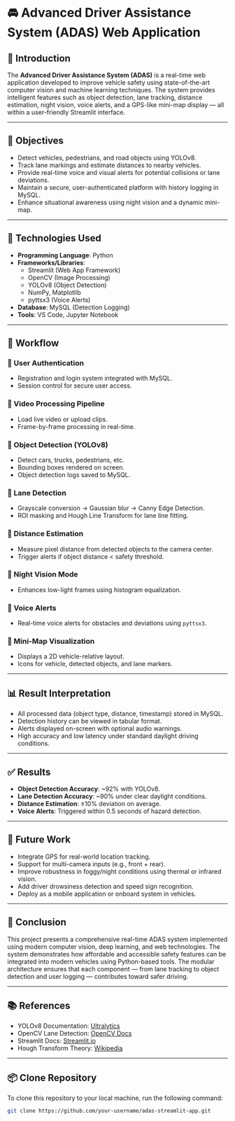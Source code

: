 # 🚘 Advanced Driver Assistance System (ADAS) Web Application

## 📘 Introduction

The **Advanced Driver Assistance System (ADAS)** is a real-time web application developed to improve vehicle safety using state-of-the-art computer vision and machine learning techniques. The system provides intelligent features such as object detection, lane tracking, distance estimation, night vision, voice alerts, and a GPS-like mini-map display — all within a user-friendly Streamlit interface.

---

## 🎯 Objectives

- Detect vehicles, pedestrians, and road objects using YOLOv8.  
- Track lane markings and estimate distances to nearby vehicles.  
- Provide real-time voice and visual alerts for potential collisions or lane deviations.  
- Maintain a secure, user-authenticated platform with history logging in MySQL.  
- Enhance situational awareness using night vision and a dynamic mini-map.  

---

## 🧰 Technologies Used

- **Programming Language**: Python  
- **Frameworks/Libraries**:  
  - Streamlit (Web App Framework)  
  - OpenCV (Image Processing)  
  - YOLOv8 (Object Detection)  
  - NumPy, Matplotlib  
  - pyttsx3 (Voice Alerts)  
- **Database**: MySQL (Detection Logging)  
- **Tools**: VS Code, Jupyter Notebook  

---

## 🔁 Workflow

### 🔹 User Authentication
- Registration and login system integrated with MySQL.
- Session control for secure user access.

### 🔹 Video Processing Pipeline
- Load live video or upload clips.
- Frame-by-frame processing in real-time.

### 🔹 Object Detection (YOLOv8)
- Detect cars, trucks, pedestrians, etc.
- Bounding boxes rendered on screen.
- Object detection logs saved to MySQL.

### 🔹 Lane Detection
- Grayscale conversion → Gaussian blur → Canny Edge Detection.
- ROI masking and Hough Line Transform for lane line fitting.

### 🔹 Distance Estimation
- Measure pixel distance from detected objects to the camera center.
- Trigger alerts if object distance < safety threshold.

### 🔹 Night Vision Mode
- Enhances low-light frames using histogram equalization.

### 🔹 Voice Alerts
- Real-time voice alerts for obstacles and deviations using `pyttsx3`.

### 🔹 Mini-Map Visualization
- Displays a 2D vehicle-relative layout.
- Icons for vehicle, detected objects, and lane markers.

---

## 📊 Result Interpretation

- All processed data (object type, distance, timestamp) stored in MySQL.
- Detection history can be viewed in tabular format.
- Alerts displayed on-screen with optional audio warnings.
- High accuracy and low latency under standard daylight driving conditions.

---

## ✅ Results

- **Object Detection Accuracy**: ~92% with YOLOv8.  
- **Lane Detection Accuracy**: ~90% under clear daylight conditions.  
- **Distance Estimation**: ±10% deviation on average.  
- **Voice Alerts**: Triggered within 0.5 seconds of hazard detection.  

---

## 🔮 Future Work

- Integrate GPS for real-world location tracking.  
- Support for multi-camera inputs (e.g., front + rear).  
- Improve robustness in foggy/night conditions using thermal or infrared vision.  
- Add driver drowsiness detection and speed sign recognition.  
- Deploy as a mobile application or onboard system in vehicles.

---

## 🧾 Conclusion

This project presents a comprehensive real-time ADAS system implemented using modern computer vision, deep learning, and web technologies. The system demonstrates how affordable and accessible safety features can be integrated into modern vehicles using Python-based tools. The modular architecture ensures that each component — from lane tracking to object detection and user logging — contributes toward safer driving.

---

## 📚 References

- YOLOv8 Documentation: [Ultralytics](https://docs.ultralytics.com/)  
- OpenCV Lane Detection: [OpenCV Docs](https://docs.opencv.org/)  
- Streamlit Docs: [Streamlit.io](https://docs.streamlit.io/)  
- Hough Transform Theory: [Wikipedia](https://en.wikipedia.org/wiki/Hough_transform)  

---

## 📦 Clone Repository

To clone this repository to your local machine, run the following command:

```bash
git clone https://github.com/your-username/adas-streamlit-app.git

